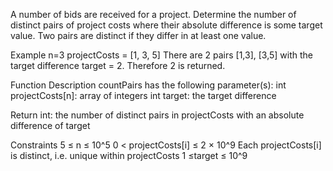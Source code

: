 A number of bids are received for a project.  Determine the number of distinct pairs of project costs where their absolute difference is some target value.  Two pairs are distinct if they differ in at least one value.

Example
n=3
projectCosts = [1, 3, 5]
There are 2 pairs [1,3], [3,5] with the target difference target = 2. Therefore 2  is returned.


Function Description 
countPairs has the following parameter(s):
     int projectCosts[n]:  array of integers
     int target: the target difference

Return
int: the number of distinct pairs in projectCosts with an absolute  difference of target

Constraints
5 ≤ n ≤ 10^5
0 < projectCosts[i] ≤ 2 × 10^9
Each projectCosts[i] is distinct, i.e. unique within projectCosts
1 ≤target ≤ 10^9
